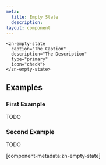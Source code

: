 ```yaml
---
meta:
  title: Empty State
  description:
layout: component
---
```


```html:preview
<zn-empty-state
  caption="The Caption"
  description="The Description"
  type="primary"
  icon="check">
</zn-empty-state>
```

## Examples

### First Example

TODO

### Second Example

TODO

[component-metadata:zn-empty-state]
